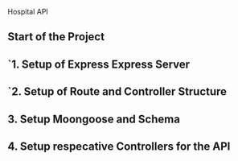 Hospital API

## Start of the Project 

## `1. Setup of Express Express Server

## `2. Setup of Route and Controller Structure 

## 3. Setup Moongoose and Schema

## 4. Setup respecative Controllers for the API